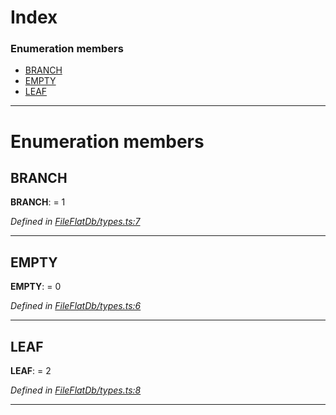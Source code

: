 

# Index

### Enumeration members

* [BRANCH](_fileflatdb_types_.slot.md#branch)
* [EMPTY](_fileflatdb_types_.slot.md#empty)
* [LEAF](_fileflatdb_types_.slot.md#leaf)

---

# Enumeration members

<a id="branch"></a>

##  BRANCH

**BRANCH**:  = 1

*Defined in [FileFlatDb/types.ts:7](https://github.com/polkadot-js/common/blob/7b9ca4a/packages/db/src/FileFlatDb/types.ts#L7)*

___
<a id="empty"></a>

##  EMPTY

**EMPTY**:  = 0

*Defined in [FileFlatDb/types.ts:6](https://github.com/polkadot-js/common/blob/7b9ca4a/packages/db/src/FileFlatDb/types.ts#L6)*

___
<a id="leaf"></a>

##  LEAF

**LEAF**:  = 2

*Defined in [FileFlatDb/types.ts:8](https://github.com/polkadot-js/common/blob/7b9ca4a/packages/db/src/FileFlatDb/types.ts#L8)*

___

